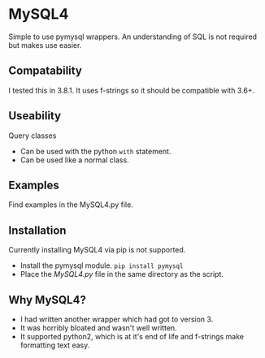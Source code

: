 # MySQL4
Simple to use pymysql wrappers. An understanding of SQL is not required but makes use easier.

## Compatability
I tested this in 3.8.1. It uses f-strings so it should be compatible with 3.6+.

## Useability
Query classes
- Can be used with the python `with` statement.
- Can be used like a normal class.

## Examples
Find examples in the MySQL4.py file.

## Installation
Currently installing MySQL4 via pip is not supported.

- Install the pymysql module. `pip install pymysql`
- Place the *MySQL4.py* file in the same directory as the script.

## Why MySQL4?
- I had written another wrapper which had got to version 3.
- It was horribly bloated and wasn't well written.
- It supported python2, which is at it's end of life and f-strings make formatting text easy.
